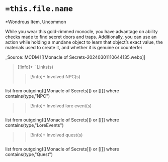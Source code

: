 
# `=this.file.name`
*Wondrous Item, Uncommon 

While you wear this gold-rimmed monocle, you have advantage on ability checks made to find secret doors and traps. Additionally, you can use an action while holding a mundane object to learn that object’s exact value, the materials used to create it, and whether it is genuine or counterfei

_Source: MCDM
![[Monacle of Secrets-20240301110644135.webp]]

>[!info]+ ¨Links(s) 
>>[!info]+ Involved NPC(s) 
>>```dataview
list from outgoing([[Monacle of Secrets]]) or [[]]
where contains(type,"NPC")
>
>>[!info]+  Involved lore event(s)
>>```dataview
list from outgoing([[Monacle of Secrets]]) or [[]]
where contains(type,"LoreEvents")
>
>>[!info]+  Involved quest(s)
>>```dataview
list from outgoing([[Monacle of Secrets]]) or [[]]
where contains(type,"Quest")
